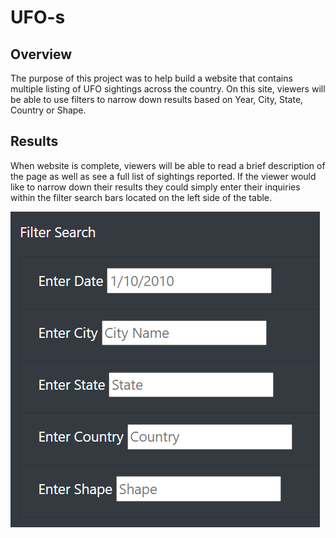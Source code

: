# UFO-s

## Overview

The purpose of this project was to help build a website that contains multiple listing of UFO sightings across the country. On this site, viewers will be able to use filters to narrow down results based on Year, City, State, Country or Shape. 

## Results

When website is complete, viewers will be able to read a brief description of the page as well as see a full list of sightings reported. If the viewer would like to narrow down their results they could simply enter their inquiries within the filter search bars located on the left side of the table.

![Filter Search](https://github.com/JGarza4903/UFO-s/blob/main/static/Images/Filter%20Search.png)

